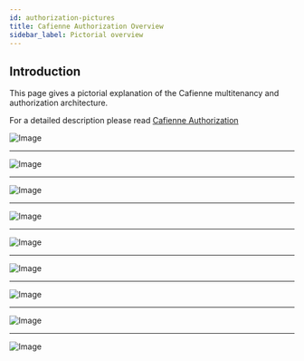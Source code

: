 ```yaml
---
id: authorization-pictures
title: Cafienne Authorization Overview
sidebar_label: Pictorial overview
---
```


## Introduction
This page gives a pictorial explanation of the Cafienne multitenancy and authorization architecture.

For a detailed description please read [Cafienne Authorization](authorization)

![Image](assets/engine/authorization-pictorial/tenant-owner-tenant-user.png)

-------------------------------------------------------------------------------

![Image](assets/engine/authorization-pictorial/user-across-tenant.png)

-------------------------------------------------------------------------------

![Image](assets/engine/authorization-pictorial/multitenant-platform.png)

-------------------------------------------------------------------------------

![Image](assets/engine/authorization-pictorial/platform-has-owners.png)

-------------------------------------------------------------------------------

![Image](assets/engine/authorization-pictorial/platform-owners-create-tenants.png)

-------------------------------------------------------------------------------

![Image](assets/engine/authorization-pictorial/platform-owners-do-not-have-other-rights.png)

-------------------------------------------------------------------------------

![Image](assets/engine/authorization-pictorial/tenant-owners-maintain-tenant.png)

-------------------------------------------------------------------------------

![Image](assets/engine/authorization-pictorial/tenant-isolation.png)

-------------------------------------------------------------------------------

![Image](assets/engine/authorization-pictorial/caseteam-ownership.png)
